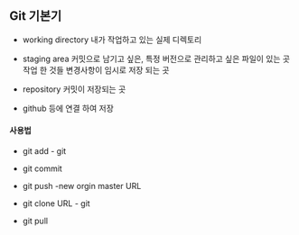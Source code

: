 ## Git 기본기

- working directory
    내가 작업하고 있는 실제 디렉토리

- staging area
    커밋으로 남기고 싶은,
    특정 버전으로 관리하고 싶은 파일이 있는 곳
    작업 한 것들 변경사항이 임시로 저장 되는 곳

- repository
    커밋이 저장되는 곳


- github 등에 연결 하여 저장



#### 사용법

 - git add
        - git

 - git commit


 - git push -new orgin master URL


 - git clone URL
        - git

 - git pull



